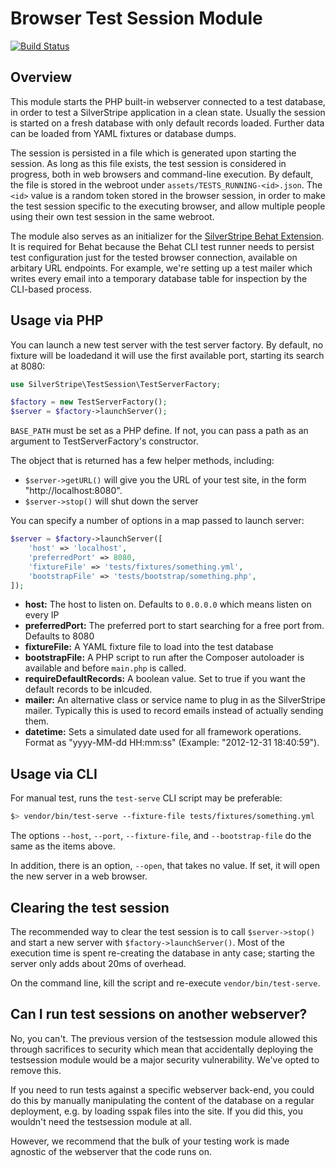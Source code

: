 # Browser Test Session Module

[![Build Status](https://travis-ci.org/silverstripe-labs/silverstripe-testsession.svg)](https://travis-ci.org/silverstripe-labs/silverstripe-testsession)

## Overview

This module starts the PHP built-in webserver connected to a test database,
in order to test a SilverStripe application in a clean state.
Usually the session is started on a fresh database with only default records loaded.
Further data can be loaded from YAML fixtures or database dumps.

The session is persisted in a file which is generated upon starting the session.
As long as this file exists, the test session is considered in progress,
both in web browsers and command-line execution. By default, the file
is stored in the webroot under `assets/TESTS_RUNNING-<id>.json`. The `<id>` value
is a random token stored in the browser session, in order to make the
test session specific to the executing browser, and allow multiple
people using their own test session in the same webroot.

The module also serves as an initializer for the
[SilverStripe Behat Extension](https://github.com/silverstripe-labs/silverstripe-behat-extension/).
It is required for Behat because the Behat CLI test runner needs to persist
test configuration just for the tested browser connection,
available on arbitary URL endpoints. For example,
we're setting up a test mailer which writes every email
into a temporary database table for inspection by the CLI-based process.


## Usage via PHP

You can launch a new test server with the test server factory. By default, no fixture will be
loadedand it will use the first available port, starting its search at 8080:

```php
use SilverStripe\TestSession\TestServerFactory;

$factory = new TestServerFactory();
$server = $factory->launchServer();
```

`BASE_PATH` must be set as a PHP define. If not, you can pass a path as an argument to
TestServerFactory's constructor.

The object that is returned has a few helper methods, including:

 * `$server->getURL()` will give you the URL of your test site, in the form "http://localhost:8080".
 * `$server->stop()` will shut down the server

You can specify a number of options in a map passed to launch server:

```php
$server = $factory->launchServer([
    'host' => 'localhost',
    'preferredPort' => 8080,
    'fixtureFile' => 'tests/fixtures/something.yml',
    'bootstrapFile' => 'tests/bootstrap/something.php',
]);
```

 * **host:** The host to listen on. Defaults to `0.0.0.0` which means listen on every IP
 * **preferredPort:** The preferred port to start searching for a free port from. Defaults to 8080
 * **fixtureFile:** A YAML fixture file to load into the test database
 * **bootstrapFile:** A PHP script to run after the Composer autoloader is available and before
   `main.php` is called.
 * **requireDefaultRecords:** A boolean value. Set to true if you want the default records to be
   inlcuded.
 * **mailer:** An alternative class or service name to plug in as the SilverStripe mailer. Typically
   this is used to record emails instead of actually sending them.
 * **datetime:** Sets a simulated date used for all framework operations. Format as
   "yyyy-MM-dd HH:mm:ss" (Example: "2012-12-31 18:40:59").

## Usage via CLI

For manual test, runs the `test-serve` CLI script may be preferable:

```sh
$> vendor/bin/test-serve --fixture-file tests/fixtures/something.yml
```
The options `--host`, `--port`, `--fixture-file`, and `--bootstrap-file` do the same as the items
above.

In addition, there is an option, `--open`, that takes no value. If set, it will open the new server
in a web browser.

## Clearing the test session

The recommended way to clear the test session is to call `$server->stop()` and start a new server
with `$factory->launchServer()`. Most of the execution time is spent re-creating the database in anty
case; starting the server only adds about 20ms of overhead.

On the command line, kill the script and
re-execute `vendor/bin/test-serve`.

## Can I run test sessions on another webserver?

No, you can't. The previous version of the testsession module allowed this through sacrifices to
security which mean that accidentally deploying the testsession module would be a major security
vulnerability. We've opted to remove this.

If you need to run tests against a specific webserver back-end, you could do this by manually
manipulating the content of the database on a regular deployment, e.g. by loading sspak files into
the site. If you did this, you wouldn't need the testsession module at all.

However, we recommend that the bulk of your testing work is made agnostic of the webserver that the
code runs on.
